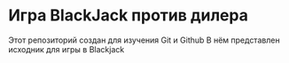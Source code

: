 # Игра BlackJack против дилера

Этот репозиторий создан для изучения Git и Github
В нём представлен исходник для игры в Blackjack